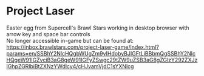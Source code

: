 # Project Laser
Easter egg from Supercell's Brawl Stars working in desktop browser with arrow key and space bar controls  
No longer accessible in-game but can be found at: https://inbox.brawlstars.com/project-laser-game/index.html?params=en/SSBhY2NlcHQgbWUgZm9yIHdobyBJIGFtLiBBbmQgSSBhY2NlcHQgeW91IGZvciB3aG8geW91IGFyZSwgc29tZW9uZSB3aG8gZGlzY292ZXJzIGhpZGRlbiBtZXNzYWdlcy4/cHJvamVjdC1sYXNlcg
